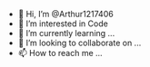 - 👋 Hi, I’m @Arthur1217406
- 👀 I’m interested in Code
- 🌱 I’m currently learning ...
- 💞️ I’m looking to collaborate on ...
- 📫 How to reach me ...

<!---
Arthur1217406/Arthur1217406 is a ✨ special ✨ repository because its `README.md` (this file) appears on your GitHub profile.
You can click the Preview link to take a look at your changes.
--->
